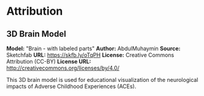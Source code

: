 # Attribution

## 3D Brain Model

**Model:** "Brain - with labeled parts"
**Author:** AbdulMuhaymin
**Source:** Sketchfab
**URL:** https://skfb.ly/oTqPH
**License:** Creative Commons Attribution (CC-BY)
**License URL:** http://creativecommons.org/licenses/by/4.0/

This 3D brain model is used for educational visualization of the neurological impacts of Adverse Childhood Experiences (ACEs).
